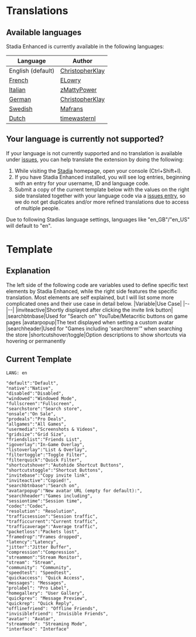 
# Translations

## Available languages
Stadia Enhanced is currently available in the following languages:

| Language | Author |
|--|--|
| English (default) | [ChristopherKlay](https://github.com/ChristopherKlay) |
| [French](https://github.com/ChristopherKlay/StadiaEnhanced/issues/8) | [ELowry](https://github.com/ELowry) |
| [Italian](https://github.com/ChristopherKlay/StadiaEnhanced/issues/7) | [zMattyPower](https://github.com/zMattyPower) |
| [German](https://github.com/ChristopherKlay/StadiaEnhanced/issues/13) | [ChristopherKlay](https://github.com/ChristopherKlay) |
| [Swedish](https://github.com/ChristopherKlay/StadiaEnhanced/issues/11) | [Mafrans](https://github.com/Mafrans) |
| [Dutch](https://github.com/ChristopherKlay/StadiaEnhanced/issues/9) | [timewasternl](https://github.com/timewasternl) |

## Your language is currently not supported?
If your language is not currently supported and no translation is available under [issues](https://github.com/ChristopherKlay/StadiaEnhanced/labels/translation), you can help translate the extension by doing the following:

1. While visiting the [Stadia](https://stadia.com/) homepage, open your console (Ctrl+Shift+I).
2. If you have Stadia Enhanced installed, you will see log entries, beginning with an entry for your username, ID and language code.
3. Submit a copy of the current template below with the values on the right side translated together with your language code via a [issues entry](https://github.com/ChristopherKlay/StadiaEnhanced/issues), so we do not get duplicates and/or more refined translations due to access of multiple people.

Due to following Stadias language settings, languages like "en_GB"/"en_US" will default to "en".
# Template

## Explanation
The left side of the following code are variables used to define specific text elements by Stadia Enhanced, while the right side features the specific translation. Most elements are self explained, but I will list some more complicated ones and their use case in detail below.
|Variable|Use Case|
|--|--|
|inviteactive|Shortly displayed after clicking the invite link button|
|searchbtnbase|Used for "Search on" YouTube/Metacritic buttons on game pages
|avatarpopup|The text displayed when setting a custom avatar
|searchheader|Used for "Games including 'searchterm'" when searching the store
|shortcutshover/toggle|Option descriptions to show shortcuts via hovering or permanently

## Current Template

    LANG: en
    
    "default":"Default",
    "native":"Native",
    "disabled":"Disabled",
    "windowed":"Windowed Mode",
    "fullscreen":"Fullscreen",
    "searchstore":"Search store",
    "onsale":"On Sale",
    "prodeals":"Pro Deals",
    "allgames":"All Games",
    "usermedia":"Screenshots & Videos",
    "gridsize":"Grid Size",
    "friendslist":"Friends List",
    "igoverlay":"In-Game Overlay",
    "listoverlay":"List & Overlay",
    "filtertoggle":"Toggle Filter",
    "filterquick":"Quick Filter",
    "shortcutshover":"Autohide Shortcut Buttons",
    "shortcutstoggle":"Shortcut Buttons",
    "invitebase":"Copy invite link",
    "inviteactive":"Copied!",
    "searchbtnbase":"Search on",
    "avatarpopup":"New avatar URL (empty for default):",
    "searchheader":"Games including",
    "sessiontime":"Session time",
    "codec":"Codec",
    "resolution": "Resolution",
    "trafficsession":"Session traffic",
    "trafficcurrent":"Current traffic",
    "trafficaverage":"Average traffic",
    "packetloss":"Packets lost",
    "framedrop":"Frames dropped",
    "latency":"Latency",
    "jitter":"Jitter Buffer",
    "compression":"Compression",
    "streammon":"Stream Monitor",
    "stream": "Stream",
    "community": "Community",
    "speedtest": "Speedtest",
    "quickaccess": "Quick Access",
    "messages": "Messages",
    "prolabel": "Pro Label",
    "homegallery": "User Gallery",
    "quickprev": "Message Preview",
    "quickrep": "Quick Reply",
    "offlinefriend": "Offline Friends",
    "invisiblefriend": "Invisible Friends",
    "avatar": "Avatar",
    "streammode": "Streaming Mode",
    "interface": "Interface"
